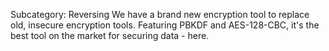 Subcategory: Reversing
We have a brand new encryption tool to replace old, insecure encryption tools.
Featuring PBKDF and AES-128-CBC, it's the best tool on the market for securing
data - here.
